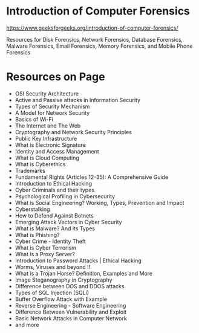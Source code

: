 # Introduction of Computer Forensics
https://www.geeksforgeeks.org/introduction-of-computer-forensics/

Resources for Disk Forensics, Network Forensics, Database Forensics, Malware Forensics, Email Forensics, Memory Forensics, and Mobile Phone Forensics

# Resources on Page
- OSI Security Architecture
- Active and Passive attacks in Information Security
- Types of Security Mechanism
- A Model for Network Security
- Basics of Wi-Fi
- The Internet and The Web
- Cryptography and Network Security Principles
- Public Key Infrastructure
- What is Electronic Signature
- Identity and Access Management
- What is Cloud Computing
- What is Cyberethics
- Trademarks
- Fundamental Rights (Articles 12-35): A Comprehensive Guide
- Introduction to Ethical Hacking
- Cyber Criminals and their types
- Psychological Profiling in Cybersecurity
- What is Social Engineering? Working, Types, Prevention and Impact
- Cyberstalking
- How to Defend Against Botnets
- Emerging Attack Vectors in Cyber Security
- What is Malware? And its Types
- What is Phishing?
- Cyber Crime - Identity Theft
- What is Cyber Terrorism
- What is a Proxy Server?
- Introduction to Password Attacks | Ethical Hacking
- Worms, Viruses and beyond !!
- What is a Trojan Horse? Definition, Examples and More
- Image Steganography in Cryptography
- Difference between DOS and DDOS attacks
- Types of SQL Injection (SQLi)
- Buffer Overflow Attack with Example
- Reverse Engineering - Software Engineering
- Difference Between Vulnerability and Exploit
- Basic Network Attacks in Computer Network
- and more